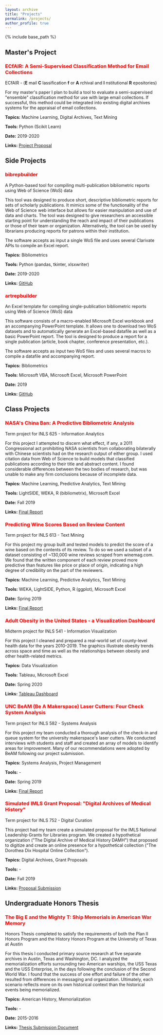 ```yaml
---
layout: archive
title: "Projects"
permalink: /projects/
author_profile: true
---
```


{% include base_path %}

## Master's Project

### <span style="color: red;">ECfAIR: A Semi-Supervised Classification Method for Email Collections</span>

ECfAIR - (**E** mail **C** lassification **f** or **A** rchival and **I** nstitutional **R** epositories)

For my master's paper I plan to build a tool to evaluate a semi-supervised "ensemble" classification method for use with large email collections. If successful, this method could be integrated into existing digital archives systems for the appraisal of email collections.

**Topics:** Machine Learning, Digital Archives, Text Mining

**Tools:** Python (Scikit Learn)

**Date:** 2019-2020

**Links:** [Project Proposal](https://npbyers0401.github.io/files/ProposalFinal.pdf)


## Side Projects

### <span style="color: red;">bibrepbuilder</span>

A Python-based tool for compiling multi-publication bibliometric reports using Web of Science (WoS) data

This tool was designed to produce short, descriptive bibliometric reports for sets of scholarly publications. It mimics some of the functionality of the Web of Science web interface but allows for easier manipulation and use of data and charts. The tool was designed to give researchers an accessible starting point for understanding the reach and impact of their publications or those of their team or organization. Alternatively, the tool can be used by librarians producing reports for patrons within their institution.

The software accepts as input a single WoS file and uses several Clarivate APIs to compile an Excel report.

**Topics:** Bibliometrics

**Tools:** Python (pandas, tkinter, xlsxwriter)

**Date:** 2019-2020

**Links:** [GitHub](https://github.com/npbyers0401/bibrepbuilder)

### <span style="color: red;">artrepbuilder</span>

An Excel template for compiling single-publication bibliometric reports using Web of Science (WoS) data

This software consists of a macro-enabled Microsoft Excel workbook and an accompanying PowerPoint template. It allows one to download two WoS datasets and to automatically generate an Excel-based datafile as well as a basic PowerPoint report. The tool is designed to produce a report for a single publication (article, book chapter, conference presentation, etc.).

The software accepts as input two WoS files and uses several macros to compile a datafile and accompanying report.

**Topics:** Bibliometrics

**Tools:** Microsoft VBA, Microsoft Excel, Microsoft PowerPoint

**Date:** 2019

**Links:** [GitHub](https://github.com/npbyers0401/artrepbuilder)

## Class Projects

### <span style="color: red;">NASA's China Ban: A Predictive Bibliometric Analysis</span>

Term project for INLS 625 - Information Analytics

For this project I attempted to discern what effect, if any, a 2011 Congressional act prohibiting NASA scientists from collaborating bilaterally with Chinese scientists had on the research output of either group. I used citation data from Web of Science to build models that classified publications according to their title and abstract content. I found considerable differences between the two bodies of research, but was unable to make any firm conclusions because of incomplete data.

**Topics:** Machine Learning, Predictive Analytics, Text Mining

**Tools:** LightSIDE, WEKA, R (bibliometrix), Microsoft Excel

**Date:** Fall 2019

**Links:** [Final Report](https://npbyers0401.github.io/files/625ProjectReport.pdf)

### <span style="color: red;">Predicting Wine Scores Based on Review Content</span>

Term project for INLS 613 - Text Mining

For this project my group built and tested models to predict the score of a wine based on the contents of its review. To do so we used a subset of a dataset consisting of ~130,000 wine reviews scraped from winemag.com. We found that the written component of each review proved more predictive than features like price or place of origin, indicating a high degree of credibility on the part of the reviewers.

**Topics:** Machine Learning, Predictive Analytics, Text Mining

**Tools:** WEKA, LightSIDE, Python, R (ggplot), Microsoft Excel

**Date:** Spring 2019

**Links:** [Final Report](https://npbyers0401.github.io/files/613ProjectReport.pdf)

### <span style="color: red;">Adult Obesity in the United States - a Visualization Dashboard</span>

Midterm project for INLS 541 - Information Visualization

For this project I cleaned and prepared a real-world set of county-level health data for the years 2010-2019. The graphics illustrate obesity trends across space and time as well as the relationships between obesity and other health-related metrics.

**Topics:** Data Visualization

**Tools:** Tableau, Microsoft Excel

**Date:** Spring 2020

**Links:** [Tableau Dashboard](https://public.tableau.com/profile/npbyers#!/vizhome/AdultObesityintheUS_15854094045130/FinalDashboard2)

### <span style="color: red;">UNC BeAM (Be A Makerspace) Laser Cutters: Four Check System Analysis</span>

Term project for INLS 582 - Systems Analysis

For this project my team conducted a thorough analysis of the check-in and queue system for the university makerspace's laser cutters. We conducted interviews with students and staff and created an array of models to identify areas for improvement. Many of our recommendations were adopted by BeAM following our project submission.

**Topics:** Systems Analysis, Project Management

**Tools:** -

**Date:** Spring 2019

**Links:** [Final Report](https://npbyers0401.github.io/files/LaserCutter_FinalSpec.pdf)

### <span style="color: red;">Simulated IMLS Grant Proposal: "Digital Archives of Medical History"</span>

Term project for INLS 752 - Digital Curation

This project had my team create a simulated proposal for the IMLS National Leadership Grants for Libraries program. We created a hypothetical organization ("The Digital Archive of Medical History DAMH") that proposed to digitize and create an online presence for a hypothetical collection ("The Dorothea Dix Hospital Online Collection").

**Topics:** Digital Archives, Grant Proposals

**Tools:** -

**Date:** Fall 2019

**Links:** [Proposal Submission](https://npbyers0401.github.io/files/GrantProject_752.pdf)

## Undergraduate Honors Thesis

### <span style="color: red;">The Big E and the Mighty T: Ship Memorials in American War Memory</span>

Honors Thesis completed to satisfy the requirements of both the Plan II Honors Program and the History Honors Program at the University of Texas at Austin

For this thesis I conducted primary source research at five separate archives in Austin, Texas and Washington, DC. I analyzed the memorialization efforts surrounding two American warships, the USS Texas and the USS Enterprise, in the days following the conclusion of the Second World War. I found that the success of one effort and failure of the other resulted from differences in messaging and organization. Ultimately, each scenario reflects more on its own historical context than the historical events being memorialized.

**Topics:** American History, Memorialization

**Tools:** -

**Date:** 2015-2016

**Links:** [Thesis Submission Document](https://npbyers0401.github.io/files/ByersSignedThesis2016H.pdf)
